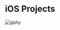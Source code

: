 # iOS Projects
![giphy](https://github.com/maksim-mitrofanov/iOS-Projects/assets/87092187/0f61906f-ce71-4b1e-82c4-6c9a7f2b9e9c)
